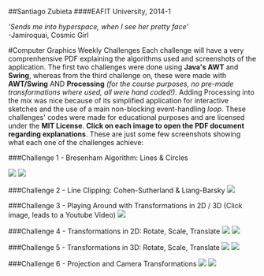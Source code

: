 ##Santiago Zubieta
####EAFIT University, 2014-1

*'Sends me into hyperspace, when I see her pretty face'*  
-Jamiroquai, Cosmic Girl

#Computer Graphics Weekly Challenges
Each challenge will have a very comprenhensive PDF explaining the algorithms used and screenshots of the application. The first two challenges were done using **Java's AWT** and **Swing**, whereas from the third challenge on, these were made with **AWT/Swing** AND **Processing** *(for the course purposes, no pre-made transformations where used, all were hand coded!)*. Adding Processing into the mix was nice because of its simplified application for interactive sketches and the use of a main non-blocking event-handling *loop*. These challenges' codes were made for educational purposes and are licensed under the **MIT License**. **Click on each image to open the PDF document regarding explanations**. These are just some few screenshots showing what each one of the challenges achieve:

###Challenge 1 - Bresenham Algorithm: Lines & Circles

[![](https://github.com/Zubieta/Computer_Graphics/blob/master/Screenshots/CG1_Lines.png?raw=true)](https://github.com/Zubieta/Computer_Graphics/raw/blob/master/CG_Challenge_1/Challenge_1.pdf)
[![](https://github.com/Zubieta/Computer_Graphics/blob/master/Screenshots/CG1_Circles.png?raw=true)](https://github.com/Zubieta/Computer_Graphics/raw/blob/master/CG_Challenge_1/Challenge_1.pdf)

###Challenge 2 - Line Clipping: Cohen-Sutherland & Liang-Barsky
[![](https://github.com/Zubieta/Computer_Graphics/blob/master/Screenshots/CG2_Lines.png?raw=true)](https://github.com/Zubieta/Computer_Graphics/raw/blob/master/CG_Challenge_2/Challenge_2.pdf)

###Challenge 3 - Playing Around with Transformations in 2D / 3D
(Click image, leads to a Youtube Video)
[![](https://github.com/Zubieta/Computer_Graphics/blob/master/Screenshots/CG3_Trans.png?raw=true)](http://www.youtube.com/watch?v=a2qDobiht7g)

###Challenge 4 - Transformations in 2D: Rotate, Scale, Translate
[![](https://github.com/Zubieta/Computer_Graphics/blob/master/Screenshots/CG4_Trans.png?raw=true)](https://github.com/Zubieta/Computer_Graphics/raw/blob/master/CG_Challenge_4/Challenge_4.pdf)
[![](https://github.com/Zubieta/Computer_Graphics/blob/master/Screenshots/CG4_GUI.png?raw=true)](https://github.com/Zubieta/Computer_Graphics/raw/blob/master/CG_Challenge_4/Challenge_4.pdf)

###Challenge 5 - Transformations in 3D: Rotate, Scale, Translate
[![](https://github.com/Zubieta/Computer_Graphics/blob/master/Screenshots/CG5_Trans.png?raw=true)](https://github.com/Zubieta/Computer_Graphics/raw/blob/master/CG_Challenge_5/Challenge_5.pdf)
[![](https://github.com/Zubieta/Computer_Graphics/blob/master/Screenshots/CG5_GUI.png?raw=true)](https://github.com/Zubieta/Computer_Graphics/raw/blob/master/CG_Challenge_5/Challenge_5.pdf)

###Challenge 6 - Projection and Camera Transformations
[![](https://github.com/Zubieta/Computer_Graphics/blob/master/Screenshots/CG6_Trans.png?raw=true)](https://github.com/Zubieta/Computer_Graphics/raw/blob/master/CG_Challenge_6/Challenge_6.pdf)
[![](https://github.com/Zubieta/Computer_Graphics/blob/master/Screenshots/CG6_GUI.png?raw=true)](https://github.com/Zubieta/Computer_Graphics/raw/blob/master/CG_Challenge_6/Challenge_6.pdf)